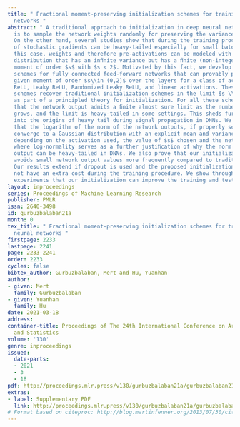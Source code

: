 ```yaml
---
title: " Fractional moment-preserving initialization schemes for training deep neural
  networks "
abstract: " A traditional approach to initialization in deep neural networks (DNNs)
  is to sample the network weights randomly for preserving the variance of pre-activations.
  On the other hand, several studies show that during the training process, the distribution
  of stochastic gradients can be heavy-tailed especially for small batch sizes. In
  this case, weights and therefore pre-activations can be modeled with a heavy-tailed
  distribution that has an inﬁnite variance but has a ﬁnite (non-integer) fractional
  moment of order $s$ with $s < 2$. Motivated by this fact, we develop initialization
  schemes for fully connected feed-forward networks that can provably preserve any
  given moment of order $s\\in (0,2]$ over the layers for a class of activations including
  ReLU, Leaky ReLU, Randomized Leaky ReLU, and linear activations. These generalized
  schemes recover traditional initialization schemes in the limit $s \\to 2$ and serve
  as part of a principled theory for initialization. For all these schemes, we show
  that the network output admits a ﬁnite almost sure limit as the number of layers
  grows, and the limit is heavy-tailed in some settings. This sheds further light
  into the origins of heavy tail during signal propagation in DNNs. We also prove
  that the logarithm of the norm of the network outputs, if properly scaled, will
  converge to a Gaussian distribution with an explicit mean and variance we can compute
  depending on the activation used, the value of $s$ chosen and the network width,
  where log-normality serves as a further justiﬁcation of why the norm of the network
  output can be heavy-tailed in DNNs. We also prove that our initialization scheme
  avoids small network output values more frequently compared to traditional approaches.
  Our results extend if dropout is used and the proposed initialization strategy does
  not have an extra cost during the training procedure. We show through numerical
  experiments that our initialization can improve the training and test performance. "
layout: inproceedings
series: Proceedings of Machine Learning Research
publisher: PMLR
issn: 2640-3498
id: gurbuzbalaban21a
month: 0
tex_title: " Fractional moment-preserving initialization schemes for training deep
  neural networks "
firstpage: 2233
lastpage: 2241
page: 2233-2241
order: 2233
cycles: false
bibtex_author: Gurbuzbalaban, Mert and Hu, Yuanhan
author:
- given: Mert
  family: Gurbuzbalaban
- given: Yuanhan
  family: Hu
date: 2021-03-18
address:
container-title: Proceedings of The 24th International Conference on Artificial Intelligence
  and Statistics
volume: '130'
genre: inproceedings
issued:
  date-parts:
  - 2021
  - 3
  - 18
pdf: http://proceedings.mlr.press/v130/gurbuzbalaban21a/gurbuzbalaban21a.pdf
extras:
- label: Supplementary PDF
  link: http://proceedings.mlr.press/v130/gurbuzbalaban21a/gurbuzbalaban21a-supp.pdf
# Format based on citeproc: http://blog.martinfenner.org/2013/07/30/citeproc-yaml-for-bibliographies/
---
```

